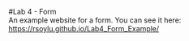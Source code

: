 #Lab 4 - Form  
An example website for a form.
You can see it here:  
https://rsoylu.github.io/Lab4_Form_Example/
